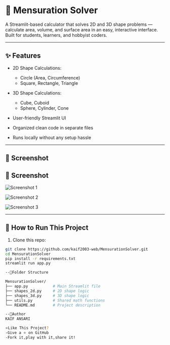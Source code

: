 # 🧮 Mensuration Solver

A Streamlit-based calculator that solves 2D and 3D shape problems — calculate area, volume, and surface area in an easy, interactive interface. Built for students, learners, and hobbyist coders.

---

## ✨ Features

- 2D Shape Calculations:
  - Circle (Area, Circumference)
  - Square, Rectangle, Triangle

- 3D Shape Calculations:
  - Cube, Cuboid
  - Sphere, Cylinder, Cone

- User-friendly Streamlit UI
- Organized clean code in separate files
- Runs locally without any setup hassle

---

## 📸 Screenshot

## 📸 Screenshot

![Screenshot 1](https://github.com/user-attachments/assets/ad1e0a0b-f443-45a5-8f63-01f21c8dacad)
  
![Screenshot 2](https://github.com/user-attachments/assets/a5a84485-d435-4618-aefc-4d7dd7ff796e)
  
![Screenshot 3](https://github.com/user-attachments/assets/c9c0c21d-b885-4546-a6d1-4a188c9c900b)



---

## 🚀 How to Run This Project

1. Clone this repo:
```bash
git clone https://github.com/kaif2003-web/MensurationSolver.git
cd MensurationSolver
pip install -r requirements.txt
streamlit run app.py

--📂Folder Structure

MensurationSolver/
├── app.py           # Main Streamlit file
├── shapes_2d.py     # 2D shape logic
├── shapes_3d.py     # 3D shape logic
├── utils.py         # Shared math functions
└── README.md        # Project description

--🙌Author
KAIF ANSARI

⭐Like This Project?
-Give a ⭐ on GitHub
-Fork it,play with it,share it!
